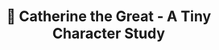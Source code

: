 ---
title: "👑 Catherine the Great - A Tiny Character Study"
alias:
- "Catherine the Great - A Tiny Character Study"
created: 2023-06-04
modified: 2023-06-07
resource: "/art/character studies/images/"
cover: "catherine-the-great-study.png"
kofi: "https://ko-fi.com/i/IG2G2LXDA3"
tags:
- oeuvre
- character study
---